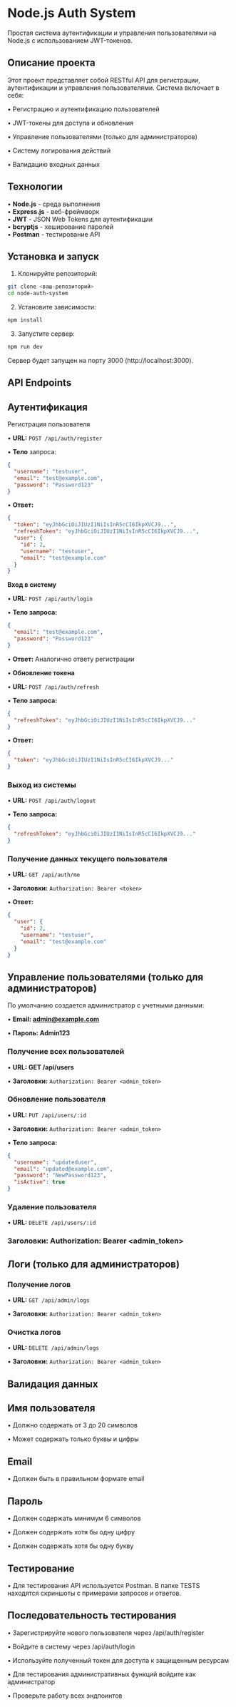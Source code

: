 # Node.js Auth System

Простая система аутентификации и управления пользователями на Node.js с использованием JWT-токенов.

## Описание проекта

Этот проект представляет собой RESTful API для регистрации, аутентификации и управления пользователями. Система включает в себя:

• Регистрацию и аутентификацию пользователей

• JWT-токены для доступа и обновления  

• Управление пользователями (только для администраторов)  

• Систему логирования действий  

• Валидацию входных данных  

## Технологии

• **Node.js** - среда выполнения  
• **Express.js** - веб-фреймворк  
• **JWT** - JSON Web Tokens для аутентификации  
• **bcryptjs** - хеширование паролей  
• **Postman** - тестирование API  

## Установка и запуск

1. Клонируйте репозиторий:

```bash
git clone <ваш-репозиторий>
cd node-auth-system
```
2. Установите зависимости:
```bash
npm install
```
3. Запустите сервер:
```bash
npm run dev
```
Сервер будет запущен на порту 3000 (http://localhost:3000).

## API Endpoints

## Аутентификация

Регистрация пользователя

• **URL:** ```POST /api/auth/register```

• **Тело** запроса:

``` json
{
  "username": "testuser",
  "email": "test@example.com",
  "password": "Password123"
}
```

• **Ответ:**

``` json
{
  "token": "eyJhbGciOiJIUzI1NiIsInR5cCI6IkpXVCJ9...",
  "refreshToken": "eyJhbGciOiJIUzI1NiIsInR5cCI6IkpXVCJ9...",
  "user": {
    "id": 2,
    "username": "testuser",
    "email": "test@example.com"
  }
}
```
**Вход в систему**

• **URL:** ```POST /api/auth/login```

• **Тело запроса:**

``` json
{
  "email": "test@example.com",
  "password": "Password123"
}
```
• **Ответ:** Аналогично ответу регистрации

• **Обновление токена**

• **URL:** ```POST /api/auth/refresh```

• **Тело запроса:**

``` json
{
  "refreshToken": "eyJhbGciOiJIUzI1NiIsInR5cCI6IkpXVCJ9..."
}
```

• **Ответ:**

``` json
{
  "token": "eyJhbGciOiJIUzI1NiIsInR5cCI6IkpXVCJ9..."
}
```

### Выход из системы

• **URL:** ```POST /api/auth/logout```

• **Тело запроса:**

``` json
{
  "refreshToken": "eyJhbGciOiJIUzI1NiIsInR5cCI6IkpXVCJ9..."
}
```

### Получение данных текущего пользователя

• **URL:** ```GET /api/auth/me```

• **Заголовки:** ```Authorization: Bearer <token>```

• **Ответ:**

``` json
{
  "user": {
    "id": 2,
    "username": "testuser",
    "email": "test@example.com"
  }
}
```

## Управление пользователями (только для администраторов)

По умолчанию создается администратор с учетными данными:

• **Email: admin@example.com**

• **Пароль: Admin123**

### Получение всех пользователей

• **URL: GET /api/users**

• **Заголовки:** ```Authorization: Bearer <admin_token>```

### Обновление пользователя

• **URL:** ```PUT /api/users/:id```

• **Заголовки:** ```Authorization: Bearer <admin_token>```

• **Тело запроса:**

``` json
{
  "username": "updateduser",
  "email": "updated@example.com",
  "password": "NewPassword123",
  "isActive": true
}
```

### Удаление пользователя

• **URL:** ```DELETE /api/users/:id```

### Заголовки: Authorization: Bearer <admin_token>

## Логи (только для администраторов)

### Получение логов

• **URL:** ```GET /api/admin/logs```

• **Заголовки:** ```Authorization: Bearer <admin_token>```

### Очистка логов

• **URL:** ```DELETE /api/admin/logs```

• **Заголовки:** ```Authorization: Bearer <admin_token>```

## Валидация данных

## Имя пользователя

• Должно содержать от 3 до 20 символов

• Может содержать только буквы и цифры

## Email

• Должен быть в правильном формате email

## Пароль

• Должен содержать минимум 6 символов

• Должен содержать хотя бы одну цифру

• Должен содержать хотя бы одну букву

## Тестирование

• Для тестирования API используется Postman. В папке TESTS находятся скриншоты с примерами запросов и ответов.  

## Последовательность тестирования

• Зарегистрируйте нового пользователя через /api/auth/register

• Войдите в систему через /api/auth/login

• Используйте полученный токен для доступа к защищенным ресурсам

• Для тестирования административных функций войдите как администратор

• Проверьте работу всех эндпоинтов
